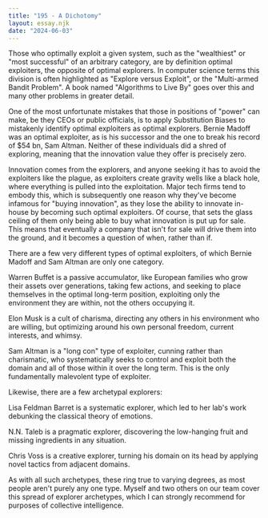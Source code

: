 ```yaml
---
title: "195 - A Dichotomy"
layout: essay.njk
date: "2024-06-03"
---
```


Those who optimally exploit a given system, such as the "wealthiest" or "most successful" of an arbitrary category, are by definition optimal exploiters, the opposite of optimal explorers. In computer science terms this division is often highlighted as "Explore versus Exploit", or the "Multi-armed Bandit Problem". A book named "Algorithms to Live By" goes over this and many other problems in greater detail.

One of the most unfortunate mistakes that those in positions of "power" can make, be they CEOs or public officials, is to apply Substitution Biases to mistakenly identify optimal exploiters as optimal explorers. Bernie Madoff was an optimal exploiter, as is his successor and the one to break his record of $54 bn, Sam Altman. Neither of these individuals did a shred of exploring, meaning that the innovation value they offer is precisely zero.

Innovation comes from the explorers, and anyone seeking it has to avoid the exploiters like the plague, as exploiters create gravity wells like a black hole, where everything is pulled into the exploitation. Major tech firms tend to embody this, which is subsequently one reason why they've become infamous for "buying innovation", as they lose the ability to innovate in-house by becoming such optimal exploiters. Of course, that sets the glass ceiling of them only being able to buy what innovation is put up for sale. This means that eventually a company that isn't for sale will drive them into the ground, and it becomes a question of when, rather than if.

There are a few very different types of optimal exploiters, of which Bernie Madoff and Sam Altman are only one category.

Warren Buffet is a passive accumulator, like European families who grow their assets over generations, taking few actions, and seeking to place themselves in the optimal long-term position, exploiting only the environment they are within, not the others occupying it.

Elon Musk is a cult of charisma, directing any others in his environment who are willing, but optimizing around his own personal freedom, current interests, and whimsy.

Sam Altman is a "long con" type of exploiter, cunning rather than charismatic, who systematically seeks to control and exploit both the domain and all of those within it over the long term. This is the only fundamentally malevolent type of exploiter.

Likewise, there are a few archetypal explorers:

Lisa Feldman Barret is a systematic explorer, which led to her lab's work debunking the classical theory of emotions.

N.N. Taleb is a pragmatic explorer, discovering the low-hanging fruit and missing ingredients in any situation.

Chris Voss is a creative explorer, turning his domain on its head by applying novel tactics from adjacent domains.

As with all such archetypes, these ring true to varying degrees, as most people aren't purely any one type. Myself and two others on our team cover this spread of explorer archetypes, which I can strongly recommend for purposes of collective intelligence.
